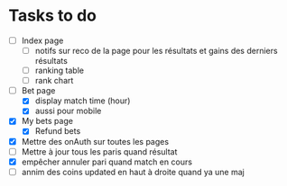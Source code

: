 # Tasks to do

- [ ] Index page
  - [ ] notifs sur reco de la page pour les résultats et gains des derniers résultats
  - [ ] ranking table
  - [ ] rank chart
- [ ] Bet page
  - [X] display match time (hour)
  - [X] aussi pour mobile
- [X] My bets page
  - [X] Refund bets
- [X] Mettre des onAuth sur toutes les pages
- [ ] Mettre à jour tous les paris quand résultat
- [X] empêcher annuler pari quand match en cours
- [ ] annim des coins updated en haut à droite quand ya une maj
